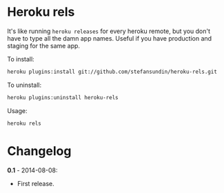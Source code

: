 # Heroku rels

It's like running `heroku releases` for every heroku remote, but you don't have to type all the damn app names. Useful if you have production and staging for the same app.

To install:
```bash
heroku plugins:install git://github.com/stefansundin/heroku-rels.git
```

To uninstall:
```bash
heroku plugins:uninstall heroku-rels
```

Usage:
```bash
heroku rels
```


# Changelog

**0.1** - 2014-08-08:
- First release.
